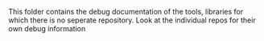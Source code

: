 This folder contains the debug documentation of the tools, libraries
for which there is no seperate repository. Look at the individual repos
for their own debug information
